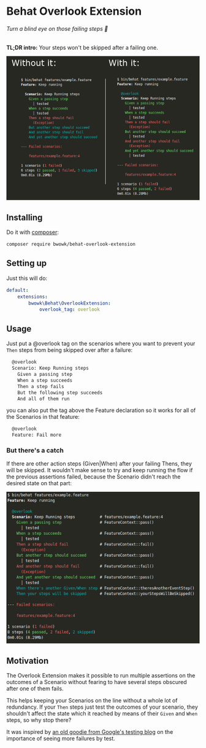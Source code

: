 # Behat Overlook Extension
###### Turn a blind eye on those failing steps :see_no_evil:

**TL;DR intro:** Your steps won't be skipped after a failing one.

![Example](docs/img/example.png?raw=true)


## Installing
Do it with [composer](https://getcomposer.org/):

```bash
composer require bwowk/behat-overlook-extension
```

## Setting up
Just this will do:

```YAML
default:
    extensions:
        bwowk\Behat\OverlookExtension:
            overlook_tag: overlook
```

## Usage

Just put a @overlook tag on the scenarios where you want to prevent your `Then` steps from being skipped over after a failure:

```Gherkin
  @overlook
  Scenario: Keep Running steps
    Given a passing step
    When a step succeeds
    Then a step fails
    But the following step succeeds
    And all of them run
```

you can also put the tag above the Feature declaration so it works for all of the Scenarios in that feature:

```Gherkin
  @overlook
  Feature: Fail more
```

### But there's a catch

If there are other action steps (Given|When) after your failing Thens, they will be skipped. It wouldn't make sense to try and keep running the flow if the previous assertions failed, because the Scenario didn't reach the desired state on that part:

![Example](docs/img/skip_actions.png?raw=true)


## Motivation

The Overlook Extension makes it possible to run multiple assertions on the outcomes of a Scenario without fearing to have several steps obscured after one of them fails.
 
This helps keeping your Scenarios on the line without a whole lot of redundancy. If your `Then` steps just test the outcomes of your scenario, they shouldn't affect the state which it reached by means of their `Given` and `When` steps, so why stop there?

It was inspired by [an old goodie from Google's testing blog](https://testing.googleblog.com/2008/07/tott-expect-vs-assert.html) on the importance of seeing more failures by test.